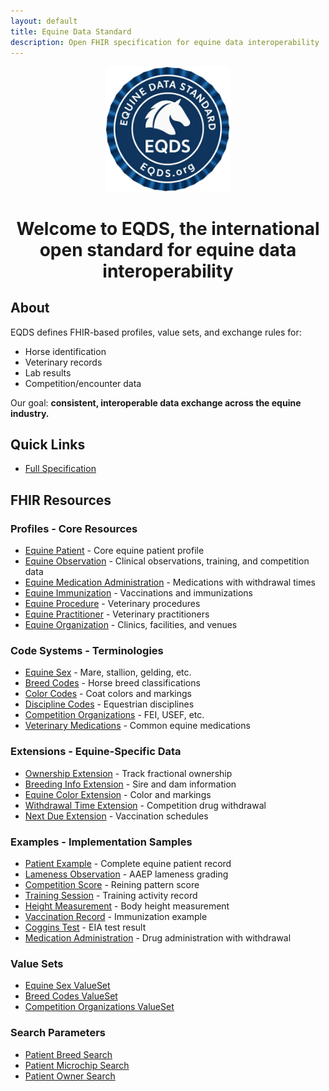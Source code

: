 ```yaml
---
layout: default
title: Equine Data Standard
description: Open FHIR specification for equine data interoperability
---
```

<div style="text-align:center;">
  <div class="eqds-header" style="display:flex; justify-content:center; align-items:center;">
    <div class="eqds-logo">
      <img src="assets/css/eqds-official-badge.png" alt="EQDS Official Badge" style="width:200px;" />
    </div>
  </div>
  <h1 style="border-bottom:none">Welcome to <strong>EQDS</strong>, the international open standard for equine data interoperability</h1>
</div>


## About
EQDS defines FHIR-based profiles, value sets, and exchange rules for:
- Horse identification
- Veterinary records
- Lab results
- Competition/encounter data

Our goal: **consistent, interoperable data exchange across the equine industry.**

## Quick Links
- [Full Specification](specification)
<!-- - [Certification Process](certification) -->
<!-- - [Certified Vendors](vendors) -->

## FHIR Resources

<div class="resource-cards">
  <div class="card">
    <h3>Profiles - Core Resources</h3>
    <ul>
      <li><a href="profiles/equine-patient.json">Equine Patient</a> - Core equine patient profile</li>
      <li><a href="profiles/equine-observation.json">Equine Observation</a> - Clinical observations, training, and competition data</li>
      <li><a href="profiles/equine-medication-administration.json">Equine Medication Administration</a> - Medications with withdrawal times</li>
      <li><a href="profiles/equine-immunization.json">Equine Immunization</a> - Vaccinations and immunizations</li>
      <li><a href="profiles/equine-procedure.json">Equine Procedure</a> - Veterinary procedures</li>
      <li><a href="profiles/equine-practitioner.json">Equine Practitioner</a> - Veterinary practitioners</li>
      <li><a href="profiles/equine-organization.json">Equine Organization</a> - Clinics, facilities, and venues</li>
    </ul>
  </div>

  <div class="card">
    <h3>Code Systems - Terminologies</h3>
    <ul>
      <li><a href="codesystems/equine-sex.json">Equine Sex</a> - Mare, stallion, gelding, etc.</li>
      <li><a href="codesystems/breed-codes.json">Breed Codes</a> - Horse breed classifications</li>
      <li><a href="codesystems/color-codes.json">Color Codes</a> - Coat colors and markings</li>
      <li><a href="codesystems/discipline-codes.json">Discipline Codes</a> - Equestrian disciplines</li>
      <li><a href="codesystems/competition-orgs.json">Competition Organizations</a> - FEI, USEF, etc.</li>
      <li><a href="codesystems/veterinary-medications.json">Veterinary Medications</a> - Common equine medications</li>
    </ul>
  </div>

  <div class="card">
    <h3>Extensions - Equine-Specific Data</h3>
    <ul>
      <li><a href="extensions/ownership.json">Ownership Extension</a> - Track fractional ownership</li>
      <li><a href="extensions/breeding-info.json">Breeding Info Extension</a> - Sire and dam information</li>
      <li><a href="extensions/equine-color.json">Equine Color Extension</a> - Color and markings</li>
      <li><a href="extensions/withdrawal-time.json">Withdrawal Time Extension</a> - Competition drug withdrawal</li>
      <li><a href="extensions/next-due.json">Next Due Extension</a> - Vaccination schedules</li>
    </ul>
  </div>

  <div class="card">
    <h3>Examples - Implementation Samples</h3>
    <ul>
      <li><a href="samples/patient-example.json">Patient Example</a> - Complete equine patient record</li>
      <li><a href="samples/observation-lameness.json">Lameness Observation</a> - AAEP lameness grading</li>
      <li><a href="samples/observation-competition.json">Competition Score</a> - Reining pattern score</li>
      <li><a href="samples/observation-training.json">Training Session</a> - Training activity record</li>
      <li><a href="samples/observation-height.json">Height Measurement</a> - Body height measurement</li>
      <li><a href="samples/immunization-example.json">Vaccination Record</a> - Immunization example</li>
      <li><a href="samples/coggins-test.json">Coggins Test</a> - EIA test result</li>
      <li><a href="samples/medication-administration.json">Medication Administration</a> - Drug administration with withdrawal</li>
    </ul>
  </div>

  <div class="card">
    <h3>Value Sets</h3>
    <ul>
      <li><a href="valuesets/equine-sex.json">Equine Sex ValueSet</a></li>
      <li><a href="valuesets/breed-codes.json">Breed Codes ValueSet</a></li>
      <li><a href="valuesets/competition-organizations.json">Competition Organizations ValueSet</a></li>
    </ul>
  </div>

  <div class="card">
    <h3>Search Parameters</h3>
    <ul>
      <li><a href="searchparameters/patient-breed.json">Patient Breed Search</a></li>
      <li><a href="searchparameters/patient-microchip.json">Patient Microchip Search</a></li>
      <li><a href="searchparameters/patient-owner.json">Patient Owner Search</a></li>
    </ul>
  </div>
</div>